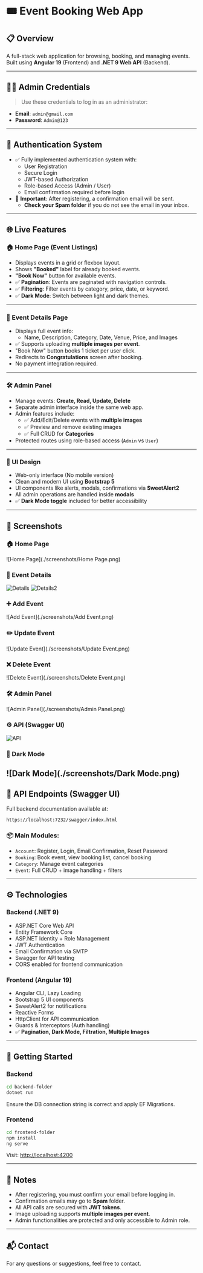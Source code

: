
# 🎟️ Event Booking Web App

## 📋 Overview

A full-stack web application for browsing, booking, and managing events.  
Built using **Angular 19** (Frontend) and **.NET 9 Web API** (Backend).

---

## 🧑‍💻 Admin Credentials

> Use these credentials to log in as an administrator:

- **Email**: `admin@gmail.com`  
- **Password**: `Admin@123`

---

## 🔐 Authentication System

- ✅ Fully implemented authentication system with:
  - User Registration
  - Secure Login
  - JWT-based Authorization
  - Role-based Access (Admin / User)
  - Email confirmation required before login
- 📧 **Important**: After registering, a confirmation email will be sent.
  - **Check your Spam folder** if you do not see the email in your inbox.

---

## 🌐 Live Features

### 🏠 Home Page (Event Listings)
- Displays events in a grid or flexbox layout.
- Shows **"Booked"** label for already booked events.
- **"Book Now"** button for available events.
- ✅ **Pagination**: Events are paginated with navigation controls.
- ✅ **Filtering**: Filter events by category, price, date, or keyword.
- ✅ **Dark Mode**: Switch between light and dark themes.

---

### 📄 Event Details Page
- Displays full event info:
  - Name, Description, Category, Date, Venue, Price, and Images
- ✅ Supports uploading **multiple images per event**.
- "Book Now" button books 1 ticket per user click.
- Redirects to **Congratulations** screen after booking.
- No payment integration required.

---

### 🛠️ Admin Panel
- Manage events: **Create, Read, Update, Delete**
- Separate admin interface inside the same web app.
- Admin features include:
  - ✅ Add/Edit/Delete events with **multiple images**
  - ✅ Preview and remove existing images
  - ✅ Full CRUD for **Categories**
- Protected routes using role-based access (`Admin` vs `User`)

---

### 🎨 UI Design
- Web-only interface (No mobile version)
- Clean and modern UI using **Bootstrap 5**
- UI components like alerts, modals, confirmations via **SweetAlert2**
- All admin operations are handled inside **modals**
- ✅ **Dark Mode toggle** included for better accessibility

---
## 📸 Screenshots

### 🏠 Home Page
![Home Page](./screenshots/Home Page.png)

### 📝 Event Details
![Details](./screenshots/Details.png)
![Details2](./screenshots/Details2.png)

### ➕ Add Event
![Add Event](./screenshots/Add Event.png)

### ✏️ Update Event
![Update Event](./screenshots/Update Event.png)

### ❌ Delete Event
![Delete Event](./screenshots/Delete Event.png)

### 🛠️ Admin Panel
![Admin Panel](./screenshots/Admin Panel.png)

### ⚙️ API (Swagger UI)
![API](./screenshots/API.png)

### 🌙 Dark Mode
![Dark Mode](./screenshots/Dark Mode.png)
------------------------------------
## 🔗 API Endpoints (Swagger UI)

Full backend documentation available at:

```
https://localhost:7232/swagger/index.html
```

### 📦 Main Modules:
- `Account`: Register, Login, Email Confirmation, Reset Password
- `Booking`: Book event, view booking list, cancel booking
- `Category`: Manage event categories
- `Event`: Full CRUD + image handling + filters

---

## ⚙️ Technologies

### Backend (.NET 9)
- ASP.NET Core Web API
- Entity Framework Core
- ASP.NET Identity + Role Management
- JWT Authentication
- Email Confirmation via SMTP
- Swagger for API testing
- CORS enabled for frontend communication

### Frontend (Angular 19)
- Angular CLI, Lazy Loading
- Bootstrap 5 UI components
- SweetAlert2 for notifications
- Reactive Forms
- HttpClient for API communication
- Guards & Interceptors (Auth handling)
- ✅ **Pagination, Dark Mode, Filtration, Multiple Images**

---

## 🚀 Getting Started

### Backend
```bash
cd backend-folder
dotnet run
```

Ensure the DB connection string is correct and apply EF Migrations.

### Frontend
```bash
cd frontend-folder
npm install
ng serve
```

Visit: [http://localhost:4200](http://localhost:4200)

---

## 📝 Notes

- After registering, you must confirm your email before logging in.
- Confirmation emails may go to **Spam** folder.
- All API calls are secured with **JWT tokens**.
- Image uploading supports **multiple images per event**.
- Admin functionalities are protected and only accessible to Admin role.

---

## 📬 Contact

For any questions or suggestions, feel free to contact.

